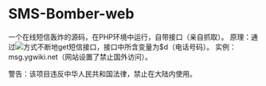 # SMS-Bomber-web
一个在线短信轰炸的源码，在PHP环境中运行，自带接口（亲自抓取）。
原理：通过<img src='xxx'>方式不断地get短信接口，接口中所含变量为$d（电话号码）。
实例：msg.ygwiki.net（网站设置了禁止国外访问）。


警告：该项目违反中华人民共和国法律，禁止在大陆内使用。
